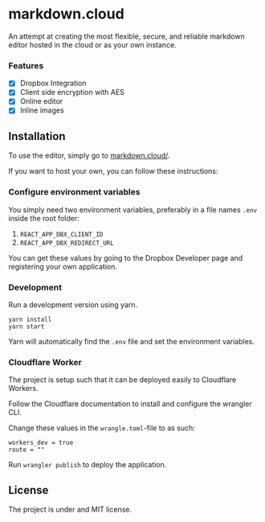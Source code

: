 # markdown.cloud

An attempt at creating the most flexible, secure, and reliable markdown editor hosted in the cloud or as your own instance.

### Features

 - [x] Dropbox Integration
 - [x] Client side encryption with AES
 - [x] Online editor
 - [x] Inline images

## Installation

To use the editor, simply go to [markdown.cloud/](https://markdown.cloud/).<br />

If you want to host your own, you can follow these instructions:

### Configure environment variables

You simply need two environment variables, preferably in a file names `.env` inside the root folder:

 1. `REACT_APP_DBX_CLIENT_ID`
 2. `REACT_APP_DBX_REDIRECT_URL`

You can get these values by going to the Dropbox Developer page and registering your own application.

### Development

Run a development version using yarn.

```
yarn install
yarn start
```

Yarn will automatically find the `.env` file and set the environment variables.

### Cloudflare Worker

The project is setup such that it can be deployed easily to Cloudflare Workers.

Follow the Cloudflare documentation to install and configure the wrangler CLI.

Change these values in the `wrangle.toml`-file to as such:
```
workers_dev = true
route = ""
```

Run `wrangler publish` to deploy the application.

## License

The project is under and MIT license.
